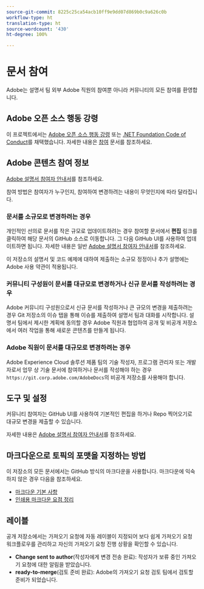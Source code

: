 ```yaml
---
source-git-commit: 8225c25ca54acb10ff9e9dd07d869b0c9a626c0b
workflow-type: ht
translation-type: ht
source-wordcount: '430'
ht-degree: 100%

---
```

# 문서 참여

Adobe는 설명서 팀 외부 Adobe 직원의 참여뿐 아니라 커뮤니티의 모든 참여를 환영합니다.

## Adobe 오픈 소스 행동 강령

이 프로젝트에서는 [Adobe 오픈 소스 행동 강령](code-of-conduct.md) 또는 [.NET Foundation Code of Conduct](https://dotnetfoundation.org/code-of-conduct)를 채택했습니다. 자세한 내용은 [참여](contributing.md) 문서를 참조하세요.

## Adobe 콘텐츠 참여 정보

[Adobe 설명서 참여자 안내서](https://docs.adobe.com/content/help/ko/contributor/contributor-guide/introduction.html)를 참조하세요.

참여 방법은 참여자가 누구인지, 참여하여 변경하려는 내용이 무엇인지에 따라 달라집니다.

### 문서를 소규모로 변경하려는 경우

개인적인 선의로 문서를 작은 규모로 업데이트하려는 경우 참여할 문서에서 **편집** 링크를 클릭하여 해당 문서의 GitHub 소스로 이동합니다. 그 다음 GitHub UI를 사용하여 업데이트하면 됩니다. 자세한 내용은 일반 [Adobe 설명서 참여자 안내서](https://docs.adobe.com/content/help/ko/contributor/contributor-guide/introduction.html)를 참조하세요.

이 저장소의 설명서 및 코드 예제에 대하여 제출하는 소규모 정정이나 추가 설명에는 Adobe 사용 약관이 적용됩니다.

### 커뮤니티 구성원이 문서를 대규모로 변경하거나 신규 문서를 작성하려는 경우

Adobe 커뮤니티 구성원으로서 신규 문서를 작성하거나 큰 규모의 변경을 제출하려는 경우 Git 저장소의 이슈 탭을 통해 이슈를 제출하여 설명서 팀과 대화를 시작합니다. 설명서 팀에서 제시한 계획에 동의할 경우 Adobe 직원과 협업하여 공개 및 비공개 저장소에서 여러 작업을 통해 새로운 콘텐츠를 만들게 됩니다.

<!--
If you submit a pull request with significant changes to documentation and code examples, you'll see a message in the pull request asking you to submit an online contribution license agreement (CLA). We need you to complete the online form before we can review your pull request.
-->

### Adobe 직원이 문서를 대규모로 변경하려는 경우

Adobe Experience Cloud 솔루션 제품 팀의 기술 작성자, 프로그램 관리자 또는 개발자로서 업무 상 기술 문서에 참여하거나 문서를 작성해야 하는 경우 `https://git.corp.adobe.com/AdobeDocs`의 비공개 저장소를 사용해야 합니다.

<!--Employees from other parts of the Adobe world should use the public repo for minor updates.-->

## 도구 및 설정

커뮤니티 참여자는 GitHub UI를 사용하여 기본적인 편집을 하거나 Repo 찍어오기로 대규모 변경을 제출할 수 있습니다.

자세한 내용은 [Adobe 설명서 참여자 안내서](https://docs.adobe.com/content/help/ko/contributor/contributor-guide/introduction.html)를 참조하세요.

## 마크다운으로 토픽의 포맷을 지정하는 방법

이 저장소의 모든 문서에서는 GitHub 방식의 마크다운을 사용합니다. 마크다운에 익숙하지 않은 경우 다음을 참조하세요.

* [마크다운 기본 사항](https://help.github.com/articles/getting-started-with-writing-and-formatting-on-github/)
* [인쇄용 마크다운 요점 정리](https://guides.github.com/pdfs/markdown-cheatsheet-online.pdf)

## 레이블

공개 저장소에서는 가져오기 요청에 자동 레이블이 지정되어 보다 쉽게 가져오기 요청 워크플로우를 관리하고 자신의 가져오기 요청 진행 상황을 확인할 수 있습니다.

* **Change sent to author**(작성자에게 변경 전송 완료): 작성자가 보류 중인 가져오기 요청에 대한 알림을 받았습니다.
* **ready-to-merge**(검토 준비 완료): Adobe의 가져오기 요청 검토 팀에서 검토할 준비가 되었습니다.
